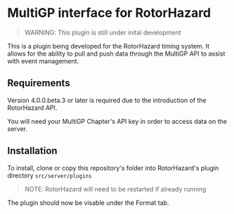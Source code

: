# MultiGP interface for RotorHazard

> WARNING: This plugin is still under inital development

This is a plugin being developed for the RotorHazard timing system. It allows for the ability to pull and push data through the MultiGP API to assist with event management.

## Requirements

Version 4.0.0.beta.3 or later is required due to the introduction of the RotorHazard API.

You will need your MultiGP Chapter's API key in order to access data on the server.

## Installation

To install, clone or copy this repository's folder into RotorHazard's plugin directory
```src/server/plugins```

> NOTE: RotorHazard will need to be restarted if already running

The plugin should now be visable under the Format tab. 